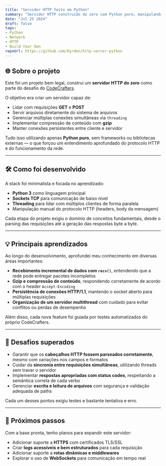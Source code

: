 ```yaml
---
title: "Servidor HTTP feito em Python"
summary: "Servidor HTTP construído do zero com Python puro, manipulando conexões TCP, headers HTTP e concorrência com threads."
date: "Jul 25 2024"
draft: false
tags:
- Python
- Network
- HTTP
- Build Your Own
repoUrl: https://github.com/Ryrden/http-server-python
---
```


## 🌐 Sobre o projeto

Este foi um projeto bem legal, construi um **servidor HTTP do zero** como parte do desafio do [CodeCrafters](https://app.codecrafters.io/courses/http-server/overview).

O objetivo era criar um servidor capaz de:

- Lidar com requisições **GET** e **POST**
- Servir arquivos diretamente do sistema de arquivos
- Gerenciar múltiplas conexões simultâneas via `threading`
- Implementar compressão de conteúdo com **gzip**
- Manter conexões persistentes entre cliente e servidor

Tudo isso utilizando apenas **Python puro**, sem frameworks ou bibliotecas externas — o que forçou um entendimento aprofundado do protocolo HTTP e do funcionamento da rede.

---

## 🛠️ Como foi desenvolvido

A stack foi minimalista e focada no aprendizado:

- **Python 3** como linguagem principal  
- **Sockets TCP** para comunicação de baixo nível  
- **Threading** para lidar com múltiplos clientes de forma paralela  
- Manipulação manual do protocolo HTTP (headers, body da mensagem)  

Cada etapa do projeto exigiu o domínio de conceitos fundamentais, desde o parsing das requisições até a geração das respostas byte a byte.

---

## 💡 Principais aprendizados

Ao longo do desenvolvimento, aprofundei meu conhecimento em diversas áreas importantes:

- **Recebimento incremental de dados com `recv()`**, entendendo que a rede pode entregar pacotes incompletos
- **Gzip e compressão de conteúdo**, respondendo corretamente de acordo com o header `Accept-Encoding`
- **Persistência de conexões HTTP/1.1**, mantendo o socket aberto para múltiplas requisições
- **Organização de um servidor multithread** com cuidado para evitar conflitos ou perdas de desempenho

Além disso, cada nova feature foi guiada por testes automatizados do próprio CodeCrafters.

---

## 🧱 Desafios superados

- Garantir que os **cabeçalhos HTTP fossem parseados corretamente**, mesmo com variações nos campos e formatos
- Cuidar da **sincronia entre requisições simultâneas**, utilizando threads sem travar o servidor
- Implementar **respostas apropriadas com status codes**, respeitando a semântica correta de cada verbo
- Gerenciar **escrita e leitura de arquivos** com segurança e validação adequada de paths

Cada um desses pontos exigiu testes e bastante tentativa e erro.

---

## 🔁 Próximos passos

Com a base pronta, tenho planos para expandir este servidor:

- Adicionar suporte a **HTTPS** com certificados TLS/SSL
- Criar **logs acessíveis e bem estruturados** para cada requisição
- Adicionar suporte a **rotas dinâmicas e middlewares**
- Explorar o uso de **WebSockets** para comunicação em tempo real